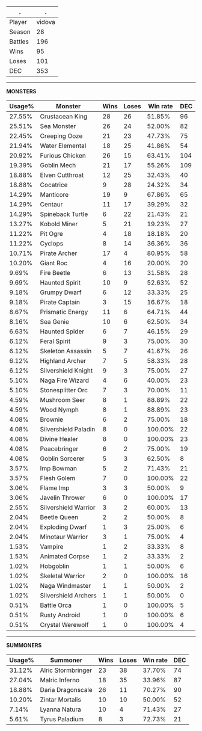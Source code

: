 .|.
|-|-
Player|vidova
Season|28
Battles|196
Wins|95
Loses|101
DEC|353

---
**MONSTERS**

Usage%|Monster|Wins|Loses|Win rate|DEC|
-|-|-|-|-|-|
27.55%|Crustacean King|28|26|51.85%|96|
25.51%|Sea Monster|26|24|52.00%|82|
22.45%|Creeping Ooze|21|23|47.73%|75|
21.94%|Water Elemental|18|25|41.86%|54|
20.92%|Furious Chicken|26|15|63.41%|104|
19.39%|Goblin Mech|21|17|55.26%|109|
18.88%|Elven Cutthroat|12|25|32.43%|40|
18.88%|Cocatrice|9|28|24.32%|34|
14.29%|Manticore|19|9|67.86%|65|
14.29%|Centaur|11|17|39.29%|32|
14.29%|Spineback Turtle|6|22|21.43%|21|
13.27%|Kobold Miner|5|21|19.23%|27|
11.22%|Pit Ogre|4|18|18.18%|20|
11.22%|Cyclops|8|14|36.36%|36|
10.71%|Pirate Archer|17|4|80.95%|58|
10.20%|Giant Roc|4|16|20.00%|20|
9.69%|Fire Beetle|6|13|31.58%|28|
9.69%|Haunted Spirit|10|9|52.63%|52|
9.18%|Grumpy Dwarf|6|12|33.33%|25|
9.18%|Pirate Captain|3|15|16.67%|18|
8.67%|Prismatic Energy|11|6|64.71%|44|
8.16%|Sea Genie|10|6|62.50%|34|
6.63%|Haunted Spider|6|7|46.15%|29|
6.12%|Feral Spirit|9|3|75.00%|30|
6.12%|Skeleton Assassin|5|7|41.67%|26|
6.12%|Highland Archer|7|5|58.33%|28|
6.12%|Silvershield Knight|9|3|75.00%|27|
5.10%|Naga Fire Wizard|4|6|40.00%|23|
5.10%|Stonesplitter Orc|7|3|70.00%|11|
4.59%|Mushroom Seer|8|1|88.89%|22|
4.59%|Wood Nymph|8|1|88.89%|23|
4.08%|Brownie|6|2|75.00%|18|
4.08%|Silvershield Paladin|8|0|100.00%|22|
4.08%|Divine Healer|8|0|100.00%|23|
4.08%|Peacebringer|6|2|75.00%|19|
4.08%|Goblin Sorcerer|5|3|62.50%|8|
3.57%|Imp Bowman|5|2|71.43%|21|
3.57%|Flesh Golem|7|0|100.00%|22|
3.06%|Flame Imp|3|3|50.00%|9|
3.06%|Javelin Thrower|6|0|100.00%|17|
2.55%|Silvershield Warrior|3|2|60.00%|13|
2.04%|Beetle Queen|2|2|50.00%|8|
2.04%|Exploding Dwarf|1|3|25.00%|6|
2.04%|Minotaur Warrior|3|1|75.00%|4|
1.53%|Vampire|1|2|33.33%|8|
1.53%|Animated Corpse|1|2|33.33%|2|
1.02%|Hobgoblin|1|1|50.00%|6|
1.02%|Skeletal Warrior|2|0|100.00%|16|
1.02%|Naga Windmaster|1|1|50.00%|2|
1.02%|Silvershield Archers|1|1|50.00%|0|
0.51%|Battle Orca|1|0|100.00%|5|
0.51%|Rusty Android|1|0|100.00%|6|
0.51%|Crystal Werewolf|1|0|100.00%|4|

---
**SUMMONERS**

Usage%|Summoner|Wins|Loses|Win rate|DEC|
-|-|-|-|-|-|
31.12%|Alric Stormbringer|23|38|37.70%|74|
27.04%|Malric Inferno|18|35|33.96%|87|
18.88%|Daria Dragonscale|26|11|70.27%|90|
10.20%|Zintar Mortalis|10|10|50.00%|52|
7.14%|Lyanna Natura|10|4|71.43%|27|
5.61%|Tyrus Paladium|8|3|72.73%|21|
